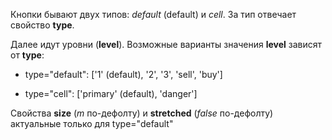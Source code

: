 Кнопки бывают двух типов: *default* (default) и *cell*. За тип отвечает свойство **type**.

Далее идут уровни (**level**). Возможные варианты значения **level** зависят от **type**:

* type="default": ['1' (default), '2', '3', 'sell', 'buy']

* type="cell": ['primary' (default), 'danger']

Свойства **size** (*m* по-дефолту) и **stretched** (*false* по-дефолту) актуальные только для type="default"
